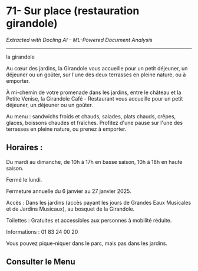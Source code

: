 # 71- Sur place (restauration girandole)

*Extracted with Docling AI - ML-Powered Document Analysis*

---

la girandole

Au cœur des jardins, la Girandole vous accueille pour un petit déjeuner, un déjeuner ou un goûter, sur l'une des deux terrasses en pleine nature, ou à emporter.

À mi-chemin de votre promenade dans les jardins, entre le château et la Petite Venise, la Girandole Café - Restaurant vous accueille pour un petit déjeuner, un déjeuner ou un goûter.

Au menu : sandwichs froids et chauds, salades, plats chauds, crêpes, glaces, boissons chaudes et fraîches. Profitez d'une pause sur l'une des terrasses en pleine nature, ou prenez à emporter.

## Horaires :

Du mardi au dimanche, de 10h à 17h en basse saison, 10h à 18h en haute saison.

Fermé le lundi.

Fermeture annuelle du 6 janvier au 27 janvier 2025.

Accès : Dans les jardins (accès payant les jours de Grandes Eaux Musicales et de Jardins Musicaux), au bosquet de la Girandole.

Toilettes : Gratuites et accessibles aux personnes à mobilité réduite.

Informations : 01 83 24 00 20

Vous pouvez pique-niquer dans le parc, mais pas dans les jardins.

## Consulter le Menu